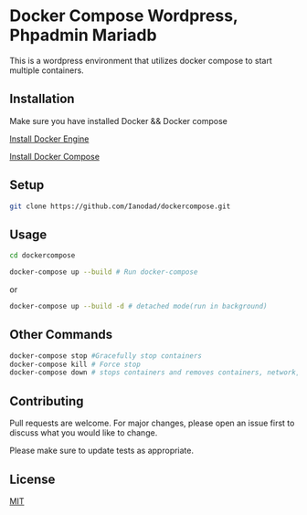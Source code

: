 # Docker Compose Wordpress, Phpadmin Mariadb 

This is a wordpress environment that utilizes docker compose to start multiple containers. 

## Installation

Make sure you have installed Docker && Docker compose

[Install Docker Engine](https://docs.docker.com/engine/install/ubuntu/)

[Install Docker Compose](https://docs.docker.com/compose/install/)


## Setup

```bash
git clone https://github.com/Ianodad/dockercompose.git
```

## Usage

```bash
cd dockercompose

docker-compose up --build # Run docker-compose
```
or
```bash
docker-compose up --build -d # detached mode(run in background) 
```

## Other Commands

```bash
docker-compose stop #Gracefully stop containers
docker-compose kill # Force stop
docker-compose down # stops containers and removes containers, network, volumes, and images created
```


## Contributing
Pull requests are welcome. For major changes, please open an issue first to discuss what you would like to change.

Please make sure to update tests as appropriate.

## License
[MIT](https://choosealicense.com/licenses/mit/)